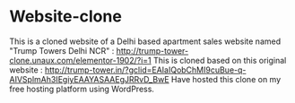 # Website-clone

This is a cloned website of a Delhi based apartment sales website named "Trump Towers Delhi NCR" : http://trump-tower-clone.unaux.com/elementor-1902/?i=1
This is cloned based on this original website : http://trump-tower.in/?gclid=EAIaIQobChMI9cuBue-q-AIVSplmAh3IEgiyEAAYASAAEgJRRvD_BwE
Have hosted this clone on my free hosting platform using WordPress.
